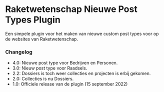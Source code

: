 # Raketwetenschap Nieuwe Post Types Plugin

Een simpele plugin voor het maken van nieuwe custom post types voor op de websites van Raketwetenschap.

### Changelog
- 4.0: Nieuwe post type voor Bedrijven en Personen.
- 3.0: Nieuw post type voor Raadsels.
- 2.2: Dossiers is toch weer collecties en projecten is erbij gekomen.
- 2.0: Collecties is nu Dossiers.
- 1.0: Officiele release van de plugin (15 september 2022)
